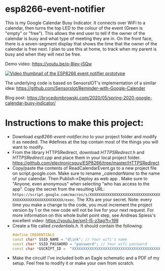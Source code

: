 # esp8266-event-notifier
This is my Google Calendar Busy Indicator. It connects over WiFi to a calendar, then turns the top LED to the colour of the event (Green is "empty" or "free"). This allows the end user to tell if the owner of the calendar is busy and what type of meeting they are in. 
On the front face, there is a seven-segment display that shows the time that the owner of the calendar is free next. 
I plan to use this at home, to track when my parent is busy and when they will next be free.

Demo video: https://youtu.be/q-8Iey-jSQw

[![Video thumbnail of the ESP8266 event notifier prototype](https://img.youtube.com/vi/q-8Iey-jSQw/0.jpg)](https://www.youtube.com/watch?v=q-8Iey-jSQw)

The underlying code is based on SensorsIOT's implementation of a similar idea: https://github.com/SensorsIot/Reminder-with-Google-Calender

Blog post: https://brycedombrowski.com/2020/05/spring-2020-google-calendar-busy-indicator/

# Instructions to make this project:
- Download _esp8266-event-notifier.ino_ to your project folder and modify it as needed. The #defines at the top contain most of the things you will want to modify.
- From the library HTTPSRedirect, download _HTTPSRedirect.h_ and _HTTPSRedirect.cpp_ and place them in your local project folder. https://github.com/electronicsguy/ESP8266/tree/master/HTTPSRedirect
- Copy/paste the contents of ReadCalendarEvent.gs to a new project file on script.google.com. Make sure to rename _\_calendarName_ to the name of your calendar. Then Publish->Deploy as web app . Make sure to "Anyone, even anonymous" when selecting "who has access to the app".  Copy the secret from the resulting URL: ```https://script.google.com/macros/s/XXXXXXXXXXXXXXXXXXXXXXXXXXXXXXXXXXXXXXXXXXXXXXXXXXXXXXX/exec```. The XXs are your secret. Note: every time you make a change to the code, you must increment the project version by 1 or the new code will not be live for your next request. For more information on this whole bullet point step, see Andreas Spiess's excellent video: https://youtu.be/sm1-l5-z3ag?t=199
- Create a file called _credentials.h_. It should contain the following:
  ```C++
  #define CREDENTIALS
  const char* SSID_NAME = "dlink"; // Your wifi's name
  const char* SSID_PASSWORD = "password"; // Your wifi password
  const char *GSCRIPT_ID =  "XXXXXXXXXXXXXXXXXXXXXXXXXXXXXXXXXXXXXXXXXXXXXXXXXXXXXXX"; //replace with your secret
  ```
- Make the circuit! I've included both an Eagle schematic and a PDF of my setup. Feel free to modify it or make your own from scratch.
